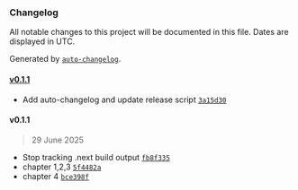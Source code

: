 ### Changelog

All notable changes to this project will be documented in this file. Dates are displayed in UTC.

Generated by [`auto-changelog`](https://github.com/CookPete/auto-changelog).

#### [v0.1.1](https://github.com/Naveenchandar/nextjs-learn/compare/v0.1.1...v0.1.1)

- Add auto-changelog and update release script [`3a15d30`](https://github.com/Naveenchandar/nextjs-learn/commit/3a15d308ebc026632dc46571b393e2f04c83344f)

#### v0.1.1

> 29 June 2025

- Stop tracking .next build output [`fb8f335`](https://github.com/Naveenchandar/nextjs-learn/commit/fb8f3353edd3f0ac87b968bc93c18d4c5dad1b51)
- chapter 1,2,3 [`5f4482a`](https://github.com/Naveenchandar/nextjs-learn/commit/5f4482ac9ee82a8c2bf37f01dd77c70cb75a5126)
- chapter 4 [`bce398f`](https://github.com/Naveenchandar/nextjs-learn/commit/bce398f8bc2de35402320ab3dfad85a8fd599f80)
